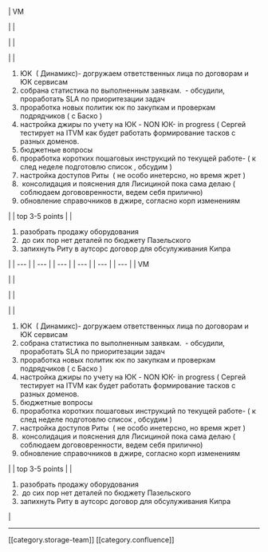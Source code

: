 





| VM

 | 
| 

 | 
| 

 | 
| 
1. ЮК  ( Динамикс)- догружаем ответственных лица по договорам и ЮК сервисам 
1. собрана статистика по выполненным заявкам.  - обсудили, проработать SLA по приоритезации задач
1. проработка новых политик юк по закупкам и проверкам подрядчиков ( с Баско )
1. настройка джиры по учету на ЮК - NON ЮК- in progress ( Сергей тестирует на ITVM как будет работать формирование тасков с разных доменов.
1. бюджетные вопросы 
1. проработка коротких пошаговых инструкций по текущей работе- ( к след неделе подготовлю список , обсудим )
1. настройка доступов Риты  ( не особо инетерсно, но время жрет )
1.  консолидация и пояснения для Лисициной пока сама делаю ( соблюдаем догововренности, ведем себя прилично)
1. обновление справочников в джире, согласно корп изменениям

 | 
| top 3-5 points | 
| 
1. разобрать продажу оборудования
1.  до сих пор нет деталей по бюджету Пазельского
1. запихнуть Риту в аутсорс договор для обсулуживания Кипра 

 | 
|  --- | 
|  --- | 
|  --- | 
|  --- | 
|  --- | 
|  --- | 
| VM

 | 
| 

 | 
| 

 | 
| 
1. ЮК  ( Динамикс)- догружаем ответственных лица по договорам и ЮК сервисам 
1. собрана статистика по выполненным заявкам.  - обсудили, проработать SLA по приоритезации задач
1. проработка новых политик юк по закупкам и проверкам подрядчиков ( с Баско )
1. настройка джиры по учету на ЮК - NON ЮК- in progress ( Сергей тестирует на ITVM как будет работать формирование тасков с разных доменов.
1. бюджетные вопросы 
1. проработка коротких пошаговых инструкций по текущей работе- ( к след неделе подготовлю список , обсудим )
1. настройка доступов Риты  ( не особо инетерсно, но время жрет )
1.  консолидация и пояснения для Лисициной пока сама делаю ( соблюдаем догововренности, ведем себя прилично)
1. обновление справочников в джире, согласно корп изменениям

 | 
| top 3-5 points | 
| 
1. разобрать продажу оборудования
1.  до сих пор нет деталей по бюджету Пазельского
1. запихнуть Риту в аутсорс договор для обсулуживания Кипра 

 | 







*****

[[category.storage-team]] 
[[category.confluence]] 
